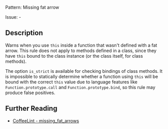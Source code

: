 Pattern: Missing fat arrow

Issue: -

## Description

Warns when you use `this` inside a function that wasn't defined with a fat arrow. This rule does not apply to methods defined in a class, since they have `this` bound to the class instance (or the class itself, for class methods). 

The option `is_strict` is available for checking bindings of class methods. It is impossible to statically determine whether a function using `this` will be bound with the correct `this` value due to language features like `Function.prototype.call` and `Function.prototype.bind`, so this rule may produce false positives.

## Further Reading

* [CoffeeLint - missing_fat_arrows](https://coffeelint.github.io/#options)